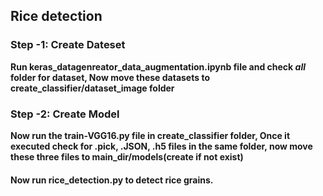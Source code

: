 ## Rice detection

### Step -1: Create Dateset

<b> Run keras_datagenreator_data_augmentation.ipynb file and check <i>all</i> folder for dataset, Now move these datasets to create_classifier/dataset_image folder</b>

### Step -2: Create Model

<b> Now run the train-VGG16.py file in create_classifier folder, Once it executed check for .pick, .JSON, .h5 files in the same folder, now move these three files to main_dir/models(create if not exist) </b>


#### Now run rice_detection.py to detect rice grains.